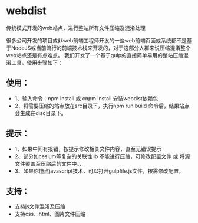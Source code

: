 # webdist
传统模式开发的web站点，进行整站所有文件压缩及混淆处理

很多公司开发的项目或非web前端工程师开发的一些web前端页面或系统都不是基于NodeJS或当前流行的前端技术栈来开发的，对于这部分人群来说压缩混淆整个web站点还是有点难点。
我们开发了一个基于gulp的直接简单易用的整站压缩混淆工具，使用步骤如下：


## 使用：
- 1、输入命令：npm install 或 cnpm install   安装webdist依赖包
- 2、将需要压缩的站点放在src目录下，执行npm  run  build 命令后，结果站点会生成在disc目录下。

## 提示：
- 1、如果中间有报错，按提示修改相关文件内容，直至无错误提示
- 2、部分如cesium等复杂的关联性lib 不能进行压缩，可修改配置文件 或 将源文件覆盖至压缩后的文件中。、
- 3、如果你懂点javascript技术，可以打开gulpfile.js文件，按需修改配置。

## 支持：
- 支持js文件混淆及压缩
- 支持css、html、图片文件压缩

 
